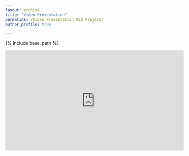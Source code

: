 ```yaml
---
layout: archive
title: "Video Presentation"
permalink: /Video Presentation Mid Project/
author_profile: true

---
```


{% include base_path %}



<iframe width="560" height="315" src="https://www.youtube.com/embed/-6BwpjKfh_8?si=B2LtNlsizVYeksSN" title="YouTube video player" frameborder="0" allow="accelerometer; autoplay; clipboard-write; encrypted-media; gyroscope; picture-in-picture; web-share" allowfullscreen></iframe>

